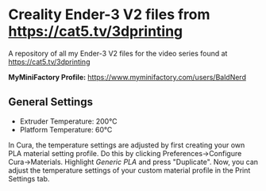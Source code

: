# Creality Ender-3 V2 files from https://cat5.tv/3dprinting
A repository of all my Ender-3 V2 files for the video series found at https://cat5.tv/3dprinting

**MyMiniFactory Profile:** https://www.myminifactory.com/users/BaldNerd

## General Settings

- Extruder Temperature: 200°C
- Platform Temperature: 60°C

In Cura, the temperature settings are adjusted by first creating your own PLA material setting profile. Do this by clicking Preferences->Configure Cura->Materials. Highlight *Generic PLA* and press "Duplicate". Now, you can adjust the temperature settings of your custom material profile in the Print Settings tab.
